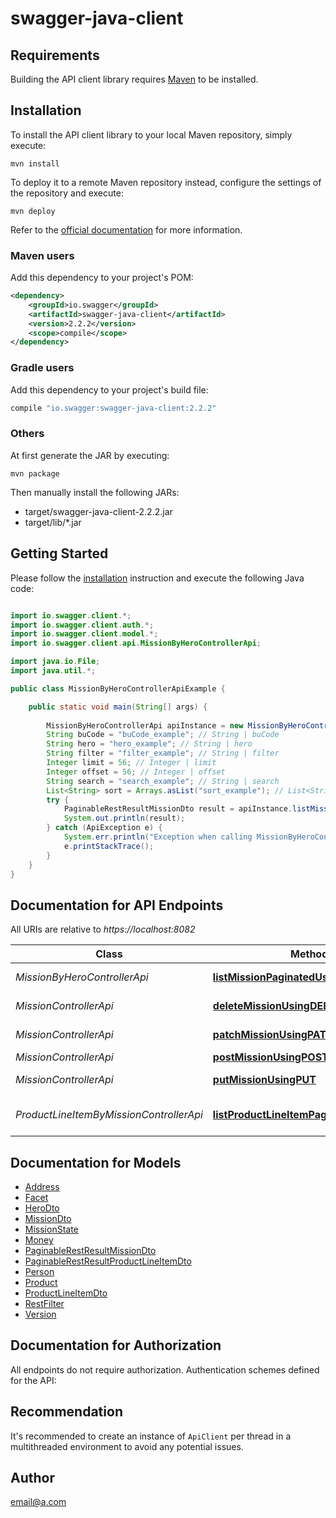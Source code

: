 # swagger-java-client

## Requirements

Building the API client library requires [Maven](https://maven.apache.org/) to be installed.

## Installation

To install the API client library to your local Maven repository, simply execute:

```shell
mvn install
```

To deploy it to a remote Maven repository instead, configure the settings of the repository and execute:

```shell
mvn deploy
```

Refer to the [official documentation](https://maven.apache.org/plugins/maven-deploy-plugin/usage.html) for more information.

### Maven users

Add this dependency to your project's POM:

```xml
<dependency>
    <groupId>io.swagger</groupId>
    <artifactId>swagger-java-client</artifactId>
    <version>2.2.2</version>
    <scope>compile</scope>
</dependency>
```

### Gradle users

Add this dependency to your project's build file:

```groovy
compile "io.swagger:swagger-java-client:2.2.2"
```

### Others

At first generate the JAR by executing:

    mvn package

Then manually install the following JARs:

* target/swagger-java-client-2.2.2.jar
* target/lib/*.jar

## Getting Started

Please follow the [installation](#installation) instruction and execute the following Java code:

```java

import io.swagger.client.*;
import io.swagger.client.auth.*;
import io.swagger.client.model.*;
import io.swagger.client.api.MissionByHeroControllerApi;

import java.io.File;
import java.util.*;

public class MissionByHeroControllerApiExample {

    public static void main(String[] args) {
        
        MissionByHeroControllerApi apiInstance = new MissionByHeroControllerApi();
        String buCode = "buCode_example"; // String | buCode
        String hero = "hero_example"; // String | hero
        String filter = "filter_example"; // String | filter
        Integer limit = 56; // Integer | limit
        Integer offset = 56; // Integer | offset
        String search = "search_example"; // String | search
        List<String> sort = Arrays.asList("sort_example"); // List<String> | sort
        try {
            PaginableRestResultMissionDto result = apiInstance.listMissionPaginatedUsingGET(buCode, hero, filter, limit, offset, search, sort);
            System.out.println(result);
        } catch (ApiException e) {
            System.err.println("Exception when calling MissionByHeroControllerApi#listMissionPaginatedUsingGET");
            e.printStackTrace();
        }
    }
}

```

## Documentation for API Endpoints

All URIs are relative to *https://localhost:8082*

Class | Method | HTTP request | Description
------------ | ------------- | ------------- | -------------
*MissionByHeroControllerApi* | [**listMissionPaginatedUsingGET**](docs/MissionByHeroControllerApi.md#listMissionPaginatedUsingGET) | **GET** /api/business-units/{buCode}/heros/{hero}/missions | Retrieves a list
*MissionControllerApi* | [**deleteMissionUsingDELETE**](docs/MissionControllerApi.md#deleteMissionUsingDELETE) | **DELETE** /api/business-units/{buCode}/missions/{missionId} | delete
*MissionControllerApi* | [**patchMissionUsingPATCH**](docs/MissionControllerApi.md#patchMissionUsingPATCH) | **PATCH** /api/business-units/{buCode}/missions/{missionId} | patch
*MissionControllerApi* | [**postMissionUsingPOST**](docs/MissionControllerApi.md#postMissionUsingPOST) | **POST** /api/business-units/{buCode}/missions | post
*MissionControllerApi* | [**putMissionUsingPUT**](docs/MissionControllerApi.md#putMissionUsingPUT) | **PUT** /api/business-units/{buCode}/missions/{missionId} | put
*ProductLineItemByMissionControllerApi* | [**listProductLineItemPaginatedUsingGET**](docs/ProductLineItemByMissionControllerApi.md#listProductLineItemPaginatedUsingGET) | **GET** /api/business-units/{buCode}/missions/{idMission}/product-line-items | Retrieves a list


## Documentation for Models

 - [Address](docs/Address.md)
 - [Facet](docs/Facet.md)
 - [HeroDto](docs/HeroDto.md)
 - [MissionDto](docs/MissionDto.md)
 - [MissionState](docs/MissionState.md)
 - [Money](docs/Money.md)
 - [PaginableRestResultMissionDto](docs/PaginableRestResultMissionDto.md)
 - [PaginableRestResultProductLineItemDto](docs/PaginableRestResultProductLineItemDto.md)
 - [Person](docs/Person.md)
 - [Product](docs/Product.md)
 - [ProductLineItemDto](docs/ProductLineItemDto.md)
 - [RestFilter](docs/RestFilter.md)
 - [Version](docs/Version.md)


## Documentation for Authorization

All endpoints do not require authorization.
Authentication schemes defined for the API:

## Recommendation

It's recommended to create an instance of `ApiClient` per thread in a multithreaded environment to avoid any potential issues.

## Author

email@a.com

